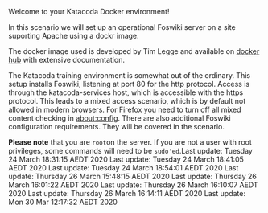 Welcome to your Katacoda Docker environment!

In this scenario we will set up an operational Foswiki server on a site suporting Apache using a dockr image.

The docker image used is developed by Tim Legge and available on
[docker hub](https://hub.docker.com/r/timlegge/docker-foswiki)
with extensive documentation.

The Katacoda training environment is somewhat out of the ordinary. This setup installs Foswiki, listening at port 80 for the http protocol.
Access is through the katacoda-services host, which is accessible with the https protocol.
This leads to a mixed access scenario, which is by default not allowed in modern browsers.
For Firefox  you need to turn off all mixed content checking in
[about:config](https://docs.sdl.com/LiveContent/content/en-US/SDL%20Web-v5/GUID-A96F0612-53DE-4E35-AE09-48D57146D6E4).
There are also additional Foswiki configuration requirements. They will be covered in the scenario.

**Please note** that you are `root`on the server.
If you are not a user with root privileges, some commands will need to be `sudo'ed`.Last update: Tuesday 24 March  18:31:15 AEDT 2020
Last update: Tuesday 24 March  18:41:05 AEDT 2020
Last update: Tuesday 24 March  18:54:01 AEDT 2020
Last update: Thursday 26 March  15:48:15 AEDT 2020
Last update: Thursday 26 March  16:01:22 AEDT 2020
Last update: Thursday 26 March  16:10:07 AEDT 2020
Last update: Thursday 26 March  16:14:11 AEDT 2020
Last update: Mon 30 Mar 12:17:32 AEDT 2020
